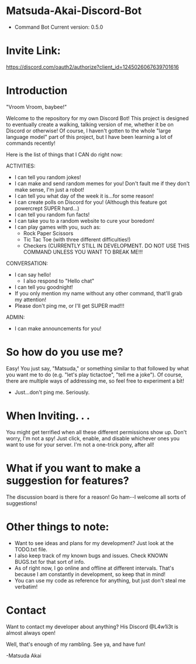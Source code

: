 ﻿# Matsuda-Akai-Discord-Bot

- Command Bot Current version: 0.5.0

# Invite Link:

https://discord.com/oauth2/authorize?client_id=1245026067639701616

# Introduction

"Vroom Vroom, baybee!"

Welcome to the repository for my own Discord Bot! This project is designed to eventually create a walking, talking version of me, whether it be on Discord or otherwise! Of course, I haven't gotten to the whole "large language model" part of this project, but I have been learning a lot of commands recently!

Here is the list of things that I CAN do right now:

ACTIVITIES:
  - I can tell you random jokes!
  - I can make and send random memes for you! Don't fault me if they don't make sense, I'm just a robot!
  - I can tell you what day of the week it is...for some reason!
  - I can create polls on Discord for you! (Although this feature got powercrept SUPER hard...)
  - I can tell you random fun facts!
  - I can take you to a random website to cure your boredom!
  - I can play games with you, such as:
      - Rock Paper Scissors
      - Tic Tac Toe (with three different difficulties!)
      - Checkers (CURRENTLY STILL IN DEVELOPMENT. DO NOT USE THIS COMMAND UNLESS YOU WANT TO BREAK ME!!!

CONVERSATION:
  - I can say hello!
    - I also respond to "Hello chat"
  - I can tell you goodnight!
  - If you only mention my name without any other command, that'll grab my attention!
  - Please don't ping me, or I'll get SUPER mad!!!

ADMIN:
  - I can make announcements for you!

# So how do you use me?

Easy! You just say, "Matsuda," or something similar to that followed by what you want me to do (e.g. "let's play tictactoe", "tell me a joke"). Of course, there are multiple ways of addressing me, so feel free to experiment a bit!
  - Just...don't ping me. Seriously.

# When Inviting. . .

You might get terrified when all these different permissions show up. Don't worry, I'm not a spy! Just click, enable, and disable whichever ones you want to use for your server. I'm not a one-trick pony, after all!

# What if you want to make a suggestion for features?

The discussion board is there for a reason! Go ham--I welcome all sorts of suggestions!

# Other things to note:

- Want to see ideas and plans for my development? Just look at the TODO.txt file.
- I also keep track of my known bugs and issues. Check KNOWN BUGS.txt for that sort of info.
- As of right now, I go online and offline at different intervals. That's because I am constantly in development, so keep that in mind!
- You can use my code as reference for anything, but just don't steal me verbatim!

# Contact

Want to contact my developer about anything? His Discord @L4w1i3t is almost always open!

Well, that's enough of my rambling. See ya, and have fun!

-Matsuda Akai